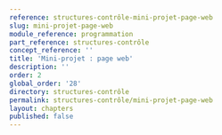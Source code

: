 ```yaml
---
reference: structures-contrôle-mini-projet-page-web
slug: mini-projet-page-web
module_reference: programmation
part_reference: structures-contrôle
concept_reference: ''
title: 'Mini-projet : page web'
description: ''
order: 2
global_order: '28'
directory: structures-contrôle
permalink: structures-contrôle/mini-projet-page-web
layout: chapters
published: false
---
```


